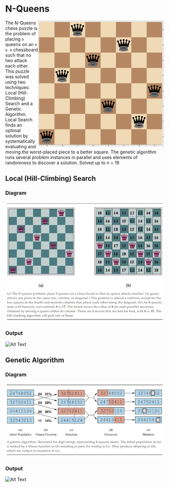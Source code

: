 # N-Queens
<img align="right" src="https://github.com/thedtripp/N-Queens/blob/main/assets/n-queens.png" width="400px" height="400px" alt="">

The N-Queens chess puzzle is the problem of placing ``n`` queens on an ``n x n`` chessboard such that no two attack each other. This puzzle was solved using two techniques: Local (Hill-Climbing) Search and a Genetic Algorithm. Local Search finds an optimal solution by systematically evaluating and moving the worst-placed piece to a better square. The genetic algorithm runs several problem instances in parallel and uses elements of randomness to discover a solution.  Solved up to n = 19



## Local (Hill-Climbing) Search
### Diagram
![Alt Text](https://github.com/thedtripp/N-Queens/blob/main/assets/hill-climb-search.png)

### Output
![Alt Text](https://github.com/thedtripp/N-Queens/blob/main/assets/n-queens-hill-climb.gif)

## Genetic Algorithm
### Diagram
![Alt Text](https://github.com/thedtripp/N-Queens/blob/main/assets/genetic-algorithm.png)
### Output
![Alt Text](https://github.com/thedtripp/N-Queens/blob/main/assets/n-queens-genetic-algorithm.gif)

